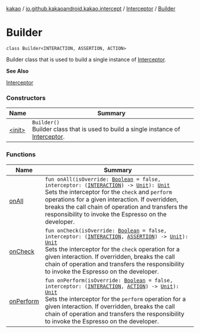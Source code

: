 [kakao](../../../index.md) / [io.github.kakaoandroid.kakao.intercept](../../index.md) / [Interceptor](../index.md) / [Builder](./index.md)

# Builder

`class Builder<INTERACTION, ASSERTION, ACTION>`

Builder class that is used to build a single instance of [Interceptor](../index.md).

**See Also**

[Interceptor](../index.md)

### Constructors

| Name | Summary |
|---|---|
| [&lt;init&gt;](-init-.md) | `Builder()`<br>Builder class that is used to build a single instance of [Interceptor](../index.md). |

### Functions

| Name | Summary |
|---|---|
| [onAll](on-all.md) | `fun onAll(isOverride: `[`Boolean`](https://kotlinlang.org/api/latest/jvm/stdlib/kotlin/-boolean/index.html)` = false, interceptor: (`[`INTERACTION`](index.md#INTERACTION)`) -> `[`Unit`](https://kotlinlang.org/api/latest/jvm/stdlib/kotlin/-unit/index.html)`): `[`Unit`](https://kotlinlang.org/api/latest/jvm/stdlib/kotlin/-unit/index.html)<br>Sets the interceptor for the `check` and `perform` operations for a given interaction. If overridden, breaks the call chain of operation and transfers the responsibility to invoke the Espresso on the developer. |
| [onCheck](on-check.md) | `fun onCheck(isOverride: `[`Boolean`](https://kotlinlang.org/api/latest/jvm/stdlib/kotlin/-boolean/index.html)` = false, interceptor: (`[`INTERACTION`](index.md#INTERACTION)`, `[`ASSERTION`](index.md#ASSERTION)`) -> `[`Unit`](https://kotlinlang.org/api/latest/jvm/stdlib/kotlin/-unit/index.html)`): `[`Unit`](https://kotlinlang.org/api/latest/jvm/stdlib/kotlin/-unit/index.html)<br>Sets the interceptor for the `check` operation for a given interaction. If overridden, breaks the call chain of operation and transfers the responsibility to invoke the Espresso on the developer. |
| [onPerform](on-perform.md) | `fun onPerform(isOverride: `[`Boolean`](https://kotlinlang.org/api/latest/jvm/stdlib/kotlin/-boolean/index.html)` = false, interceptor: (`[`INTERACTION`](index.md#INTERACTION)`, `[`ACTION`](index.md#ACTION)`) -> `[`Unit`](https://kotlinlang.org/api/latest/jvm/stdlib/kotlin/-unit/index.html)`): `[`Unit`](https://kotlinlang.org/api/latest/jvm/stdlib/kotlin/-unit/index.html)<br>Sets the interceptor for the `perform` operation for a given interaction. If overridden, breaks the call chain of operation and transfers the responsibility to invoke the Espresso on the developer. |

